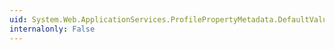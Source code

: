 ```yaml
---
uid: System.Web.ApplicationServices.ProfilePropertyMetadata.DefaultValue
internalonly: False
---
```

